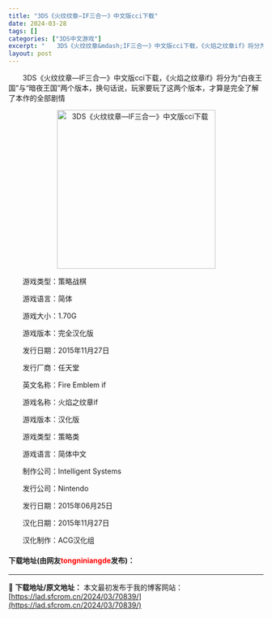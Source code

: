 ```yaml
---
title: "3DS《火纹纹章—IF三合一》中文版cci下载"
date: 2024-03-28
tags: []
categories: ["3DS中文游戏"]
excerpt: "　　3DS《火纹纹章&mdash;IF三合一》中文版cci下载，《火焰之纹章if》将分为&ldquo;白夜王国&rdquo;与&ldquo;暗夜王国&rdquo;两个版本，换句话说，玩家要玩了这两个版本，才算是完全了解了本作的全部剧情 　　游戏类型：策略战棋 　　游戏语言：简体 　　游戏大小：1.7&hellip;"
layout: post
---
```


 <p>　　3DS《火纹纹章&mdash;IF三合一》中文版cci下载，《火焰之纹章if》将分为&ldquo;白夜王国&rdquo;与&ldquo;暗夜王国&rdquo;两个版本，换句话说，玩家要玩了这两个版本，才算是完全了解了本作的全部剧情</p> <p align="center"><img align="" border="0" src="https://lad.sfcrom.cn/wp-content/uploads/2024/03/20240328_660549993691c.png" width="313" alt="3DS《火纹纹章—IF三合一》中文版cci下载" /></p> <p>　　游戏类型：策略战棋</p> <p>　　游戏语言：简体</p> <p>　　游戏大小：1.70G</p> <p>　　游戏版本：完全汉化版</p> <p>　　发行日期：2015年11月27日</p> <p>　　发行厂商：任天堂</p> <p>　　英文名称：Fire Emblem if</p> <p>　　游戏名称：火焰之纹章if</p> <p>　　游戏版本：汉化版</p> <p>　　游戏类型：策略类</p> <p>　　游戏语言：简体中文</p> <p>　　制作公司：Intelligent Systems</p> <p>　　发行公司：Nintendo</p> <p>　　发行日期：2015年06月25日</p> <p>　　汉化日期：2015年11月27日</p> <p>　　汉化制作：ACG汉化组</p> <p><h4>下载地址(由网友<font color="red">tongniniangde</font>发布)：</h4></p> 

---
📖 **下载地址/原文地址：** 本文最初发布于我的博客网站：[https://lad.sfcrom.cn/2024/03/70839/](https://lad.sfcrom.cn/2024/03/70839/)
